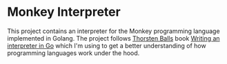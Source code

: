 # Monkey Interpreter

This project contains an interpreter for the Monkey programming language implemented in Golang. The project follows [Thorsten Balls](https://interpreterbook.com/) book [Writing an interpreter in Go](https://interpreterbook.com) which I'm using to get a better understanding of how programming languages work under the hood.
